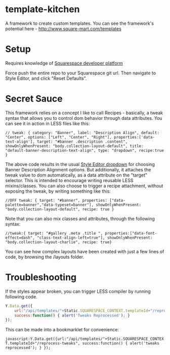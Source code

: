 # template-kitchen
A framework to create custom templates. You can see the framework's potential here - http://www.square-mart.com/templates


# Setup
Requires knowledge of [Squarespace developer platform](http://developers.squarespace.com/overview)

Force push the entire repo to your Squarespace git url. Then navigate to Style Editor, and click "Reset Defaults".

# Secret Sauce
This framework relies on a concept I like to call Recipes - basically, a tweak syntax that allows you to control dom behavior through data attributes. You can see it in action in LESS files like this:

```
// tweak: { category: "Banner", label: "Description Align", default: "Center", options: ["Left", "Center", "Right"], properties:['data-text-align'], target: "#banner .description .content", showOnlyWhenPresent: "body.collection-layout-default", title: "default-banner-description-text-align", type: "dropdown", recipe:true }
```

The above code results in the usual [Style Editor dropdown](http://developers.squarespace.com/style-editor/) for choosing Banner Description Alignment options. But additionally, it attaches the tweak value to dom automatically, as a data attribute on the "target" selector. This is intended to encourage writing reusable LESS mixins/classes. You can also choose to trigger a recipe attachment, without exposing the tweak, by writing something like this:

```
//OFF tweak: { target: "#banner", properties: ["data-palette=banner","data-typeset=banner"], showOnlyWhenPresent: "body.collection-layout-default", recipe: true }
```

Note that you can also mix classes and attributes, through the following syntax:

```
//tweak:{ target: "#gallery .meta .title ", properties:["data-font-effect=dash", "class-text-align-left=true"], showOnlyWhenPresent: "body.collection-layout-charlie", recipe: true}
```

You can see how complex layouts have been created with just a few lines of code, by browsing the /layouts folder.


# Troubleshooting
If the styles appear broken, you can trigger LESS compiler by running following code.

```javascript
Y.Data.get({
	url:"/api/templates/"+Static.SQUARESPACE_CONTEXT.templateId+"/reprocess-tweaks", 
	success:function() { alert('Tweaks Reprocessed'); } 
});
```

This can be made into a bookmarklet for convenience:

`javascript:Y.Data.get({url:"/api/templates/"+Static.SQUARESPACE_CONTEXT.templateId+"/reprocess-tweaks", success:function() { alert('tweaks reprocessed'); } });`


